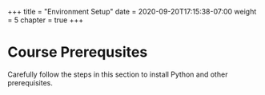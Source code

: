 +++
title = "Environment Setup"
date = 2020-09-20T17:15:38-07:00
weight = 5
chapter = true
+++

# Course Prerequsites

Carefully follow the steps in this section to install Python and other prerequisites.